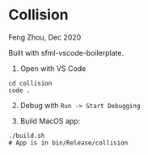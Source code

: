 # Collision

Feng Zhou, Dec 2020

Built with sfml-vscode-boilerplate.

1. Open with VS Code

```
cd collision
code .
```

2. Debug with `Run -> Start Debugging`

3. Build MacOS app:

```
./build.sh
# App is in bin/Release/collision
```